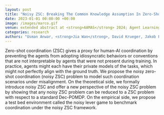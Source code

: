 ```yaml
---
layout: post
title: "Noisy ZSC: Breaking The Common Knowledge Assumption In Zero-Shot Coordination Games"
date: 2023-01-01 00:00:00 +00:00
image: /images/marco.gif
venue: extended abstract at <strong>AAMAS</strong> 2024; Agent Learning in Open-Endedness (ALOE) Workshop, <strong>NeurIPS</strong> 
categories: research
authors: "Usman Anwar, <strong>Jia Wan</strong>, David Krueger, Jakob Foerster"
---
```

Zero-shot coordination (ZSC) gives a proxy for human-AI coordination by preventing the agents from adopting idiosyncratic behaviors or conventions that are not interpretable by agents that were not present during training. In practice, agents might each have their private models of the tasks, which might not perfectly align with the ground truth. We propose the noisy zero-shot coordination (noisy ZSC) problem to model such coordination scenarios under misalignment. On the theoretical side, we formally introduce noisy ZSC and offer a new perspective of the noisy ZSC problem by showing that any noisy ZSC problem can be reduced to a ZSC problem with respect to a standard Dec-POMDP. On the empirical side, we propose a test bed environment called the noisy lever game to benchmark coordination under the noisy ZSC framework. 